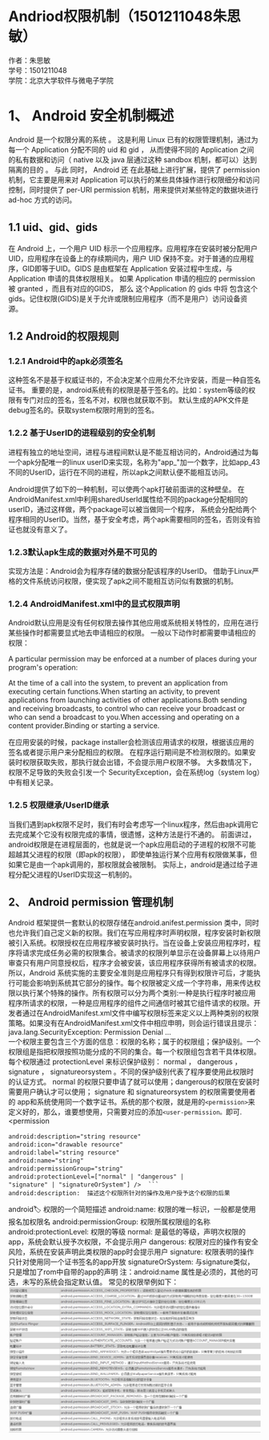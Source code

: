 # Andriod权限机制（1501211048朱思敏）

作者：朱思敏<br>
学号：1501211048<br>
学院：北京大学软件与微电子学院


# 1、 Android 安全机制概述

Android 是一个权限分离的系统 。 这是利用 Linux 已有的权限管理机制，通过为每一个 Application 分配不同的 uid 和 gid ， 从而使得不同的 Application 之间的私有数据和访问（ native 以及 java 层通过这种 sandbox 机制，都可以）达到隔离的目的 。 与此 同时， Android 还 在此基础上进行扩展，提供了 permission 机制，它主要是用来对 Application 可以执行的某些具体操作进行权限细分和访问控制，同时提供了 per-URI permission 机制，用来提供对某些特定的数据块进行 ad-hoc 方式的访问。

## 1.1 uid、gid、gids


在 Android 上，一个用户 UID 标示一个应用程序。应用程序在安装时被分配用户 UID，应用程序在设备上的存续期间内，用户 UID 保持不变。对于普通的应用程序，GID即等于UID。GIDS 是由框架在 Application 安装过程中生成，与 Application 申请的具体权限相关。 如果 Application 申请的相应的 permission 被 granted ，而且有对应的GIDS， 那么 这个Application 的 gids 中将 包含这个 gids。记住权限(GIDS)是关于允许或限制应用程序（而不是用户）访问设备资源。

## 1.2 Android的权限规则


### 1.2.1 Android中的apk必须签名


这种签名不是基于权威证书的，不会决定某个应用允不允许安装，而是一种自签名证书。
重要的是，android系统有的权限是基于签名的。比如：system等级的权限有专门对应的签名，签名不对，权限也就获取不到。
默认生成的APK文件是debug签名的。获取system权限时用到的签名。

### 1.2.2 基于UserID的进程级别的安全机制


进程有独立的地址空间，进程与进程间默认是不能互相访问的，Android通过为每一个apk分配唯一的linux userID来实现，名称为"app_"加一个数字，比如app_43不同的UserID，运行在不同的进程，所以apk之间默认便不能相互访问。

Android提供了如下的一种机制，可以使两个apk打破前面讲的这种壁垒。
在AndroidManifest.xml中利用sharedUserId属性给不同的package分配相同的userID，通过这样做，两个package可以被当做同一个程序，
系统会分配给两个程序相同的UserID。当然，基于安全考虑，两个apk需要相同的签名，否则没有验证也就没有意义了。

### 1.2.3默认apk生成的数据对外是不可见的


实现方法是：Android会为程序存储的数据分配该程序的UserID。
借助于Linux严格的文件系统访问权限，便实现了apk之间不能相互访问似有数据的机制。

### 1.2.4 AndroidManifest.xml中的显式权限声明

Android默认应用是没有任何权限去操作其他应用或系统相关特性的，应用在进行某些操作时都需要显式地去申请相应的权限。
一般以下动作时都需要申请相应的权限：

A particular permission may be enforced at a number of places during your program's operation:

At the time of a call into the system, to prevent an application from executing certain functions.When starting an activity, to prevent applications from launching activities of other applications.Both sending and receiving broadcasts, to control who can receive your broadcast or who can send a broadcast to you.When accessing and operating on a content provider.Binding or starting a service.


在应用安装的时候，package installer会检测该应用请求的权限，根据该应用的签名或者提示用户来分配相应的权限。
在程序运行期间是不检测权限的。如果安装时权限获取失败，那执行就会出错，不会提示用户权限不够。
大多数情况下，权限不足导致的失败会引发一个 SecurityException，会在系统log（system log）中有相关记录。

### 1.2.5 权限继承/UserID继承

当我们遇到apk权限不足时，我们有时会考虑写一个linux程序，然后由apk调用它去完成某个它没有权限完成的事情，很遗憾，这种方法是行不通的。
前面讲过，android权限是在进程层面的，也就是说一个apk应用启动的子进程的权限不可能超越其父进程的权限（即apk的权限），
即使单独运行某个应用有权限做某事，但如果它是由一个apk调用的，那权限就会被限制。
实际上，android是通过给子进程分配父进程的UserID实现这一机制的。


## 2、 Android permission 管理机制
Android 框架提供一套默认的权限存储在android.anifest.permission 类中，同时也允许我们自己定义新的权限。我们在写应用程序时声明权限，程序安装时新权限被引入系统。权限授权在应用程序被安装时执行。当在设备上安装应用程序时，程序将请求完成任务必需的权限集合。被请求的权限列单显示在设备屏幕上以待用户审查只有用户同意授权后，程序才会被安装，该应用程序获得所有被请求的权限。所以，Android 系统实施的主要安全准则是应用程序只有得到权限许可后，才能执行可能会影响到系统其它部分的操作。每个权限被定义成一个字符串，用来传达权限以执行某个特殊的操作。所有权限可以分为两个类别:一种是执行程序时被应用程序所请求的权限，一种是应用程序的组件之间通信时被其它组件请求的权限。开发者通过在AndroidManifest.xml文件中编写权限标签来定义以上两种类别的权限策略。如果没有在AndroidManifest.xml文件中相应申明，则会运行错误且提示：java.lang.SecurityException: Permission Denial ...<br>
一个权限主要包含三个方面的信息：权限的名称；属于的权限组；保护级别。一个权限组是指把权限按照功能分成的不同的集合。每一个权限组包含若干具体权限。每个权限通过 protectionLevel 来标识保护级别： normal ， dangerous ， signature ， signatureorsystem 。不同的保护级别代表了程序要使用此权限时的认证方式。 normal 的权限只要申请了就可以使用；dangerous的权限在安装时需要用户确认才可以使用； signature 和 signatureorsystem 的权限需要使用者的 app和系统使用同一个数字证书。系统的那个权限，就是用的```<permission>```来定义好的，那么，谁要想使用，只需要对应的添加```<user-permission。```即可.<br> 
<permission   

    android:description="string resource"  
    android:icon="drawable resource"  
    android:label="string resource"  
    android:name="string"  
    android:permissionGroup="string"  
    android:protectionLevel=["normal" | "dangerous" |   
    "signature" | "signatureOrSystem"] />  ```
    android:description:  描述这个权限所针对的操作及用户授予这个权限的后果 
android:label:   权限的一个简短描述 
android:name: 权限的唯一标识，一般都是使用 报名加权限名 
android:permissionGroup: 权限所属权限组的名称 
android:protectionLevel: 权限的等级
normal: 是最低的等级，声明次权限的app，系统会默认授予次权限，不会提示用户 dangerous:  权限对应的操作有安全风险，系统在安装声明此类权限的app时会提示用户 signature:  权限表明的操作只针对使用同一个证书签名的app开放 
signatureOrSystem: 与signature类似，只是增加了rom中自带的app的声明
 注：android:name 属性是必须的，其他的可选，未写的系统会指定默认值。
 常见的权限举例如下：![](01.png)
